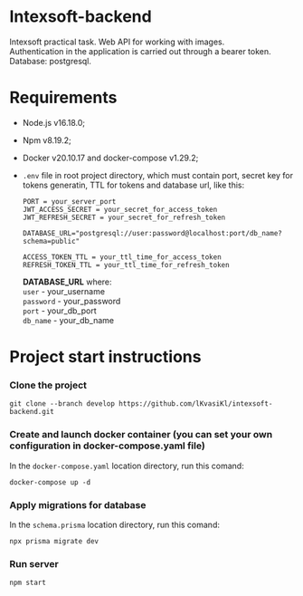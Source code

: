 # Intexsoft-backend #
Intexsoft practical task. Web API for working with images.<br/>
Authentication in the application is carried out through a bearer token.<br/>
Database: postgresql.

# Requirements #
+ Node.js v16.18.0;
+ Npm v8.19.2;
+ Docker v20.10.17 and docker-compose v1.29.2;
+ `.env` file in root project directory, which must contain port, secret key for tokens generatin, TTL for tokens and database url, like this:

    ```
    PORT = your_server_port
    JWT_ACCESS_SECRET = your_secret_for_access_token
    JWT_REFRESH_SECRET = your_secret_for_refresh_token

    DATABASE_URL="postgresql://user:password@localhost:port/db_name?schema=public"

    ACCESS_TOKEN_TTL = your_ttl_time_for_access_token
    REFRESH_TOKEN_TTL = your_ttl_time_for_refresh_token
    ```
    __DATABASE_URL__ where:<br/>
    `user` - your_username<br/>
    `password` - your_password<br/>
    `port` - your_db_port<br/>
    `db_name` - your_db_name
    
# Project start instructions #
### Clone the project

    git clone --branch develop https://github.com/lKvasiKl/intexsoft-backend.git

### Create and launch docker container (you can set your own configuration in docker-compose.yaml file)
In the `docker-compose.yaml` location directory, run this comand:

    docker-compose up -d
    
### Apply migrations for database
In the `schema.prisma` location directory, run this comand:

    npx prisma migrate dev

### Run server

    npm start
